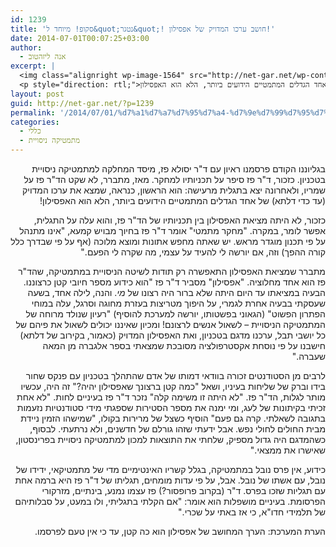 ```yaml
---
id: 1239
title: 'סקופ! מיוחד ל&quot;נטגר&quot;! חושב ערכו המדויק של אפסילון!'
date: 2014-07-01T00:07:25+03:00
author:
  - אנה ליזהטוב
excerpt: |
  <img class="alignright wp-image-1564" src="http://net-gar.net/wp-content/uploads/2014/08/paz2-233x300.png" alt="" width="81" height="104" />
  <p style="direction: rtl;">בגליוננו הקודם פרסמנו ראיון עם ד"ר יסולא פז, מיסד המחלקה למתמטיקה ניסויית בטכניון. כזכור, ד"ר פז סיפר על תכניותיו למחקר. מאז, מתברר, לא שקט הד"ר פז על שמריו, ולאחרונה יצא בתגלית מרעישה: הוא הראשון, כנראה, שמצא את ערכו המדויק (עד כדי דלתא) של אחד הגדלים המתמטיים הידועים ביותר, הלא הוא האפסילון!</p>
layout: post
guid: http://net-gar.net/?p=1239
permalink: '/2014/07/01/%d7%a1%d7%a7%d7%95%d7%a4-%d7%9e%d7%99%d7%95%d7%97%d7%93-%d7%9c%d7%a0%d7%98%d7%92%d7%a8-%d7%97%d7%95%d7%a9%d7%91-%d7%a2%d7%a8%d7%9b%d7%95-%d7%94%d7%9e%d7%93%d7%95%d7%99%d7%a7-%d7%a9%d7%9c-%d7%90/'
categories:
  - כללי
  - מתמטיקה ניסויית
---
```

<p style="direction: rtl;">
  בגליוננו הקודם פרסמנו ראיון עם ד"ר יסולא פז, מיסד המחלקה למתמטיקה ניסויית בטכניון. כזכור, ד"ר פז סיפר על תכניותיו למחקר. מאז, מתברר, לא שקט הד"ר פז על שמריו, ולאחרונה יצא בתגלית מרעישה: הוא הראשון, כנראה, שמצא את ערכו המדויק (עד כדי דלתא) של אחד הגדלים המתמטיים הידועים ביותר, הלא הוא האפסילון!
</p>

<p style="direction: rtl;">
  כזכור, לא היתה מציאת האפסילון בין תכניותיו של הד"ר פז, והוא עלה על התגלית, אפשר לומר, במקרה. "מחקר מתמטי" אומר ד"ר פז בחיוך מבויש קמעא, "אינו מתנהל על פי תכנון מוגדר מראש. יש שאתה מחפש אתונות ומוצא מלוכה (אף על פי שבדרך כלל קורה ההפך) וזה, אם יורשה לי להעיד על עצמי, מה שקרה לי הפעם."
</p>

<p style="direction: rtl;">
  מתברר שמציאת האפסילון התאפשרה רק תודות לשיטה הניסויית במתמטיקה, שהד"ר פז הוא אחד מחלוציה. "אפסילון" מסביר ד"ר פז "הוא כידוע מספר חיובי קטן כרצוננו. הבעיה במציאתו עד היום היתה שלא ברור היה רצונו של <em>מי</em>. והנה, לילה אחד, בשעה שעסקתי בבעיה אחרת לגמרי, על היפוך מטריצות בעזרת מחוגה וסרגל, עלה במוחי הפתרון הפשוט" (הגאוני בפשטותו, יורשה למערכת להוסיף) "רעיון שנולד מרוחה של המתמטיקה הניסויית &#8211; לשאול אנשים לרצונם! ומכיון שאיננו יכולים לשאול את פיהם של כל יושבי תבל, ערכנו מדגם בטכניון, ואת האפסילון המדויק (כאמור, בקירוב של דלתא) חישבנו על פי נוסחת אקסטרפולציה מסובכת שמצאתי בספר אלגברה מן המאה שעברה."
</p>

<p style="direction: rtl;">
  לרבים מן הסטודנטים זכורה בוודאי דמותו של אדם שהתהלך בטכניון עם פנקס שחור בידו וברק של שליחות בעיניו, ושאל "כמה קטן ברצונך שאפסילון יהיה?" זה היה, עכשיו מותר לגלות, הד"ר פז. "לא היתה זו משימה קלה" נזכר ד"ר פז בעיניים לחות. "לא אחת זכיתי בקיתונות של לעג, ומי ימנה את מספר הסטירות שספגתי מידי סטודנטיות נזעמות בתגובה לשאלתי. קרה גם פעם" הוסיף כשצל של מרירות בקולו, "שמישהו הזמין ניידת מבית החולים לחולי נפש. אבל ידעתי שזהו גורלם של חדשנים, ולא נרתעתי. לבסוף, כשהמדגם היה גדול מספיק, שלחתי את התוצאות למכון למתמטיקה ניסויית בפרינסטון, שאישרו את ממצאי."
</p>

<p style="direction: rtl;">
  כידוע, אין פרס נובל במתמטיקה, בגלל קשריו האינטימיים מדי של מתמטיקאי, ידידו של נובל, עם אשתו של נובל. אבל, על פי עדות מומחים, תגליתו של ד"ר פז היא ברמה אחת עם תגליות שזכו בפרס. ד"ר (בקרוב פרופסור?) פז עצמו נמנע, בינתיים, מזרקורי הפרסומת. בעיניים מושפלות הוא אומר: "אם הקלתי בתגליתי, ולו במעט, על סבלותיהם של תלמידי חדו"א, כי אז באתי על שכרי."
</p>

<p style="direction: rtl;">
  הערת המערכת: הערך המחושב של אפסילון הוא כה קטן, עד כי אין טעם לפרסמו.
</p>